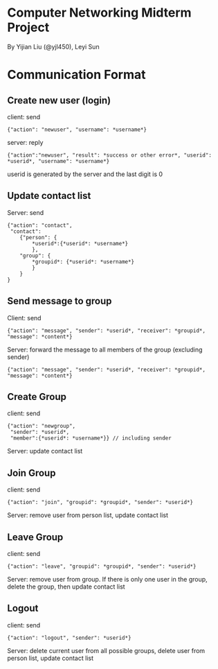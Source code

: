 # Computer Networking Midterm Project
By Yijian Liu (@yjl450), Leyi Sun

# Communication Format
## Create new user (login)
client: send 
    
    {"action": "newuser", "username": *username*}

server: reply 
    
    {"action":"newuser", "result": *success or other error*, "userid": *userid*, "username": *username*}

userid is generated by the server and the last digit is 0

## Update contact list

Server: send

    {"action": "contact",
     "contact":
        {"person": {
            *userid*:{*userid*: *username*}
            },
        "group": {
            *groupid*: {*userid*: *username*}
            }  
        }
    }

## Send message to group
Client: send 
    
    {"action": "message", "sender": *userid*, "receiver": *groupid*, "message": *content*}

Server: forward the message to all members of the group (excluding sender) 
    
    {"action": "message", "sender": *userid*, "receiver": *groupid*, "message": *content*}

## Create Group
client: send

    {"action": "newgroup", 
     "sender": *userid*, 
     "member":{*userid*: *username*}} // including sender
Server: update contact list 

## Join Group
client: send 

    {"action": "join", "groupid": *groupid*, "sender": *userid*}
Server: remove user from person list, update contact list

## Leave Group
client: send 

    {"action": "leave", "groupid": *groupid*, "sender": *userid*}
Server: remove user from group. If there is only one user in the group, delete the group, then update contact list

## Logout
client: send

    {"action": "logout", "sender": *userid*}

Server: delete current user from all possible groups, delete user from person list, update contact list

